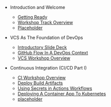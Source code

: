 * Introduction and Welcome
  * [Getting Ready](gettingready.md)
  * [Workshop Track Overview](Introduction.md)
  * [Placeholder](workflows/placeholder.md)

* VCS As The Foundation of DevOps
  * [Introductory Slide Deck](introductoryslidedeck.md)
  * [GitHub Flow In A DevOps Context](GitHub-Flow-DevOps.md)
  * [VCS Workshop Overview](vcsworkshopoverview.md)
  
* Continuous Integration (CI/CD Part I)
  * [CI Workshop Overview](CI.md)
  * [Deploy Build Artifacts](Deploy-Build-Artifacts.md)
  * [Using Secrets in Actions Workflows](workflows/Secrets-Actions-Workflows.md)
  * [Deploying A Container App To Kubernetes](workflows/Deploy-Container-App-To-Kubernetes.md)
  * [placeholder](workflows/placeholder.md)
